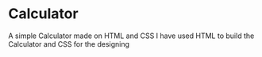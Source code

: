 # Calculator
A simple Calculator made on HTML and CSS
I have used HTML to build the Calculator and CSS for the designing 
